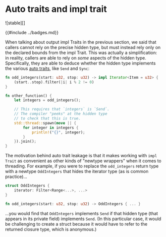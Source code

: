 # Auto traits and impl trait

![stable][]

{{#include ../badges.md}}

When talking about output impl Traits in the previous section, we said that callers cannot rely on the precise hidden type, but must instead rely only on the declared bounds from the impl Trait. This was actually a simplification: in reality, callers are able to rely on *some* aspects of the hidden type. Specifically, they are able to deduce whether the hidden type implements the various [auto traits], like `Send` and `Sync`:

[auto traits]: https://doc.rust-lang.org/nightly/reference/special-types-and-traits.html#auto-traits

```rust
fn odd_integers(start: u32, stop: u32) -> impl Iterator<Item = u32> {
    (start..stop).filter(|i| i % 2 != 0)
}

fn other_function() {
    let integers = odd_integers();

    // This requires that `integers` is `Send`.
    // The compiler "peeks" at the hidden type
    // to check that this is true.
    std::thread::spawn(move || {
        for integer in integers {
            println!("{}", integer);
        }
    }).join();
}
```

The motivation behind auto trait leakage is that it makes working with `impl Trait` as convenient as other kinds of "newtype wrappers" when it comes to threading. For example, if you were to replace the `odd_integers` return type with a newtype `OddIntegers` that hides the iterator type (as is common practice)...

```rust
struct OddIntegers {
    iterator: Filter<Range<...>, ...>
}

fn odd_integers(start: u32, stop: u32) -> OddIntegers { ... }
```

...you would find that `OddIntegers` implements `Send` if that hidden type (that appears in its private field) implements `Send`. (In this particular case, it would be challenging to create a struct because it would have to refer to the returned closure type, which is anonymous.)